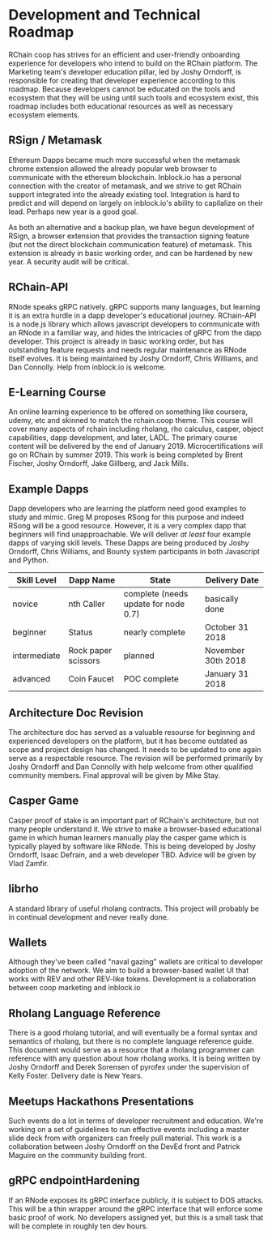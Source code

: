 # Development and Technical Roadmap

RChain coop has strives for an efficient and user-friendly onboarding experience for developers who intend to build on the RChain platform. The Marketing team's developer education pillar, led by Joshy Orndorff,  is responsible for creating that developer experience according to this roadmap. Because developers cannot be educated on the tools and ecosystem that they will be using until such tools and ecosystem exist, this roadmap includes both educational resources as well as necessary ecosystem elements.

## RSign / Metamask
Ethereum Dapps became much more successful when the metamask chrome extension allowed the already popular web browser to communicate with the ethereum blockchain. Inblock.io has a personal connection with the creator of metamask, and we strive to get RChain support integrated into the already existing tool. Integration is hard to predict and will depend on largely on inblock.io's ability to capilalize on their lead. Perhaps new year is a good goal.

As both an alternative and a backup plan, we have begun development of RSign, a browser extension that provides the transaction signing feature (but not the direct blockchain communication feature) of metamask. This extension is already in basic working order, and can be hardened by new year. A security audit will be critical.

## RChain-API
RNode speaks gRPC natively. gRPC supports many languages, but learning it is an extra hurdle in a dapp developer's educational journey. RChain-API is a node.js library which allows javascript developers to communicate with an RNode in a familiar way, and hides the intricacies of gRPC from the dapp developer. This project is already in basic working order, but has outstanding feature requests and needs regular maintenance as RNode itself evolves. It is being maintained by Joshy Orndorff, Chris Williams, and Dan Connolly. Help from inblock.io is welcome.

## E-Learning Course
An online learning experience to be offered on something like coursera, udemy, etc and skinned to match the rchain.coop theme. This course will cover many aspects of rchain including rholang, rho calculus, casper, object capabilities, dapp development, and later, LADL. The primary course content will be delivered by the end of January 2019. Microcertifications will go on RChain by summer 2019. This work is being completed by Brent Fischer, Joshy Orndorff, Jake Gillberg, and Jack Mills.

## Example Dapps
Dapp developers who are learning the platform need good examples to study and mimic. Greg M proposes RSong for this purpose and indeed RSong will be a good resource. However, it is a very complex dapp that beginners will find unapproachable. We will deliver _at least_ four example dapps of varying skill levels. These Dapps are being produced by Joshy Orndorff,  Chris Williams, and Bounty system participants in both Javascript and Python.

Skill Level | Dapp Name | State | Delivery Date
--- | --- | --- | ---
novice | nth Caller | complete (needs update for node 0.7) | basically done
beginner | Status | nearly complete | October 31 2018
intermediate | Rock paper scissors | planned | November 30th 2018
advanced | Coin Faucet | POC complete | January 31 2018

## Architecture Doc Revision
The architecture doc has served as a valuable resourse for beginning and experienced developers on the platform, but it has become outdated as scope and project design has changed. It needs to be updated to one again serve as a respectable resource. The revision will be performed primarily by Joshy Orndorff and Dan Connolly with help welcome from other qualified community members. Final approval will be given by Mike Stay.

## Casper Game
Casper proof of stake is an important part of RChain's architecture, but not many people understand it. We strive to make a browser-based educational game in which human learners manually play the casper game which is typically played by software like RNode. This is being developed by Joshy Orndorff, Isaac Defrain, and a web developer TBD. Advice will be given by Vlad Zamfir.

## librho
A standard library of useful rholang contracts. This project will probably be in continual development and never really done.

## Wallets
Although they've been called "naval gazing" wallets are critical to developer adoption of the network. We aim to build a browser-based wallet UI that works with REV and other REV-like tokens. Development is a collaboration between coop marketing and inblock.io

## Rholang Language Reference
There is a good rholang tutorial, and will eventually be a formal syntax and semantics of rholang, but there is no complete language reference guide. This document would serve as a resource that a rholang programmer can reference with any question about how rholang works. It is being written by Joshy Orndorff and Derek Sorensen of pyrofex under the supervision of Kelly Foster. Delivery date is New Years.

## Meetups Hackathons Presentations
Such events do a lot in terms of developer recruitment and education. We're working on a set of guidelines to run effective events including a master slide deck from with organizers can freely pull material. This work is a collaboration between Joshy Orndorff on the DevEd front and Patrick Maguire on the community building front.

## gRPC endpointHardening
If an RNode exposes its gRPC interface publicly, it is subject to DOS attacks. This will be a thin wrapper around the gRPC interface that will enforce some basic proof of work. No developers assigned yet, but this is a small task that will be complete in roughly ten dev hours.
